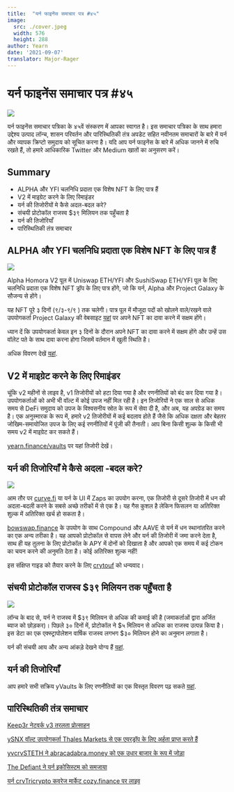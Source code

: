 ```yaml
---
title:  "यर्न फाइनेंस समाचार पत्र #४५"
image:
  src: ./cover.jpeg
  width: 576
  height: 288
author: Yearn
date: '2021-09-07'
translator: Major-Rager
---
```


# यर्न फाइनेंस समाचार पत्र #४५ 

![](/_posts/_newsletters/Yearn-Finance-Newsletter-45/cover.jpeg?w=880&h=440)

यर्न फाइनेंस समाचार पत्रिका के ४५वें संस्करण में आपका स्वागत है। इस समाचार पत्रिका के साथ हमारा उद्देश्य उत्पाद लॉन्च, शासन परिवर्तन और पारिस्थितिकी तंत्र अपडेट सहित नवीनतम समाचारों के बारे में यर्न और व्यापक क्रिप्टो समुदाय को सूचित करना है। यदि आप यर्न फाइनेंस के बारे में अधिक जानने में रुचि रखते हैं, तो हमारे आधिकारिक Twitter और Medium खातों का अनुसरण करें।
## **Summary**

- ALPHA और YFI चलनिधि प्रदाता एक विशेष NFT के लिए पात्र हैं
- V2 में माइग्रेट करने के लिए रिमाइंडर
- यर्न की तिजोरीयों मे कैसे अदल-बदल करे?
- संचयी प्रोटोकॉल राजस्व $३९ मिलियन तक पहुँचता है
- यर्न की तिजोरियाँ
- पारिस्थितिकी तंत्र समाचार

## **ALPHA और YFI चलनिधि प्रदाता एक विशेष NFT के लिए पात्र हैं**

![](/_posts/_newsletters/Yearn-Finance-Newsletter-45/image2.jpg?w=1456&h=1729)

Alpha Homora V2 पूल में Uniswap ETH/YFI और SushiSwap ETH/YFI पूल के लिए चलनिधि प्रदाता एक विशेष NFT ड्रॉप के लिए पात्र होंगे, जो कि यर्न, Alpha और Project Galaxy के सौजन्य से होंगे।

यह NFT पूरे ३ दिनों (९/३-९/९ ) तक चलेगी। पात्र पूल में मौजूदा पदों को खोलने वाले/रखने वाले उपयोगकर्ता Project Galaxy की वेबसाइट [यहां](https://galaxy.eco/AlphaFinanceLab/campaign/117) पर अपने NFT का दावा करने में सक्षम होंगे।

ध्यान दें कि उपयोगकर्ता केवल इन ३ दिनों के दौरान अपने NFT का दावा करने में सक्षम होंगे और उन्हें उस वॉलेट पते के साथ दावा करना होगा जिसमें वर्तमान में खुली स्थिति है।

अधिक विवरण देखें [यहां](https://twitter.com/AlphaFinanceLab/status/1433689307152195591).

## **V2 में माइग्रेट करने के लिए रिमाइंडर**

चूंकि v2 महीनों से लाइव है, v1 तिजोरीयों को हटा दिया गया है और रणनीतियों को बंद कर दिया गया है। उपयोगकर्ताओं को अभी भी वॉल्ट में कोई उपज नहीं मिल रही है। इन तिजोरियों ने एक साल से अधिक समय से DeFi समुदाय को उपज के विश्वसनीय स्रोत के रूप में सेवा दी है, और अब, यह अपग्रेड का समय है। एक अनुस्मारक के रूप में, हमारे v2 तिजोरीयों में कई बदलाव होते हैं जैसे कि अधिक दक्षता और बेहतर जोखिम-समायोजित उपज के लिए कई रणनीतियों में पूंजी की तैनाती। आप बिना किसी शुल्क के किसी भी समय v2 में माइग्रेट कर सकते हैं।

[yearn.finance/vaults](https://yearn.finance/vaults) पर यहां तिजोरी देखें।

## **यर्न की तिजोरियाँ मे कैसे अदला -बदल करे?**

![](/_posts/_newsletters/Yearn-Finance-Newsletter-45/image3.jpg?w=679&h=388)

आम तौर पर [curve.fi](https://curve.fi/) या यर्न के UI में Zaps का उपयोग करना, एक तिजोरी से दूसरे तिजोरी में धन की अदला-बदली करने के सबसे अच्छे तरीकों में से एक है। यह गैस कुशल है लेकिन फिसलन या अतिरिक्त शुल्क में अतिरिक्त खर्च हो सकता है।

[bowswap.finance](https://bowswap.finance/) के उपयोग के साथ Compound और AAVE से यर्न में धन स्थानांतरित करने का एक अन्य तरीका है। यह आपको प्रोटोकॉल से वापस लेने और यर्न की तिजोरी में जमा करने देता है, साथ ही यह तुलना के लिए प्रोटोकॉल के APY में दोनों को दिखाता है और आपको एक समय में कई टोकन का चयन करने की अनुमति देता है। कोई अतिरिक्त शुल्क नहीं!

इस संक्षिप्त गाइड को तैयार करने के लिए [crytouf](https://twitter.com/cryptouf) को धन्यवाद।

## **संचयी प्रोटोकॉल राजस्व $३९ मिलियन तक पहुँचता है**

![](/_posts/_newsletters/Yearn-Finance-Newsletter-45/image4.jpg?w=1456&h=833)

लॉन्च के बाद से, यर्न ने राजस्व में $३९ मिलियन से अधिक की कमाई की है (जमाकर्ताओं द्वारा अर्जित ब्याज को छोड़कर)। पिछले ३० दिनों में, प्रोटोकॉल ने $५ मिलियन से अधिक का राजस्व उत्पन्न किया है। इस डेटा का एक एक्स्ट्रापोलेशन वार्षिक राजस्व लगभग $३० मिलियन होने का अनुमान लगाता है।

यर्न की संचयी आय और अन्य आंकड़े देखने योग्य हैं [यहां](https://www.yfistats.com/).

## **यर्न की तिजोरियाँ**

आप हमारे सभी सक्रिय yVaults के लिए रणनीतियों का एक विस्तृत विवरण पढ़ सकते [यहां](https://medium.com/yearn-state-of-the-vaults/the-vaults-at-yearn-9237905ffed3).

## **पारिस्थितिकी तंत्र समाचार**

[Keep3r नेटवर्क v3 तरलता प्रोत्साहन](https://twitter.com/AndreCronjeTech/status/1434125562281332737)

[ySNX वॉल्ट उपयोगकर्ता Thales Markets से एक एयरड्रॉप के लिए अर्हता प्राप्त करते हैं](https://twitter.com/thalesmarket/status/1434889906657144834)

[yvcrvSTETH ने abracadabra.money को एक उधार बाजार के रूप में जोड़ा](https://twitter.com/MIM_Spell/status/1430975000350281732?s=20)

[The Defiant ने यर्न इकोसिस्टम को समजाया](https://thedefiant.io/yearn-finance-ecosystem-breakdown-pushing-the-boundaries-of-human-coordination/)

[यर्न crvTricrypto कवरेज मार्केट cozy.finance पर लाइव](https://twitter.com/cozyfinance/status/1433602125792038913)
